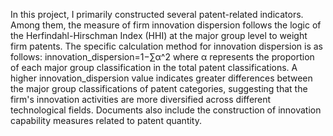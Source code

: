 In this project, I primarily constructed several patent-related indicators. Among them, the measure of firm innovation dispersion follows the logic of the Herfindahl-Hirschman Index (HHI) at the major group level to weight firm patents. The specific calculation method for innovation dispersion is as follows:
innovation_dispersion=1−∑α^2
where α represents the proportion of each major group classification in the total patent classifications. A higher innovation_dispersion value indicates greater differences between the major group classifications of patent categories, suggesting that the firm's innovation activities are more diversified across different technological fields.
Documents also include the construction of innovation capability measures related to patent quantity.
